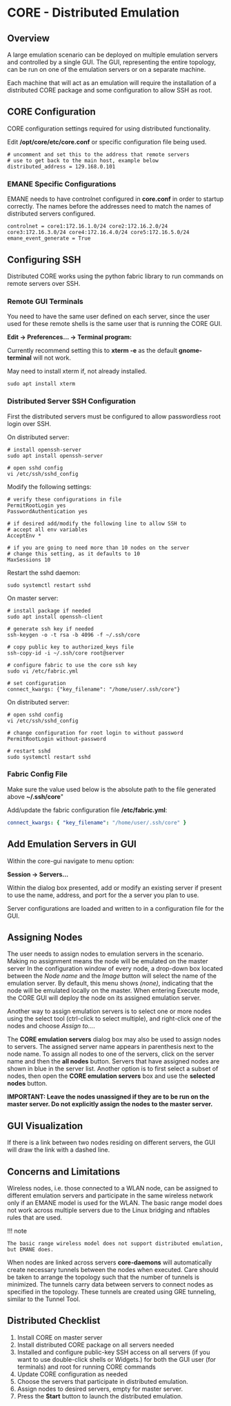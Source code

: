 # CORE - Distributed Emulation

## Overview

A large emulation scenario can be deployed on multiple emulation servers and
controlled by a single GUI. The GUI, representing the entire topology, can be
run on one of the emulation servers or on a separate machine.

Each machine that will act as an emulation will require the installation of a
distributed CORE package and some configuration to allow SSH as root.

## CORE Configuration

CORE configuration settings required for using distributed functionality.

Edit **/opt/core/etc/core.conf** or specific configuration file being used.

```shell
# uncomment and set this to the address that remote servers
# use to get back to the main host, example below
distributed_address = 129.168.0.101
```

### EMANE Specific Configurations

EMANE needs to have controlnet configured in **core.conf** in order to startup correctly.
The names before the addresses need to match the names of distributed servers configured.

```shell
controlnet = core1:172.16.1.0/24 core2:172.16.2.0/24 core3:172.16.3.0/24 core4:172.16.4.0/24 core5:172.16.5.0/24
emane_event_generate = True
```

## Configuring SSH

Distributed CORE works using the python fabric library to run commands on
remote servers over SSH.

### Remote GUI Terminals

You need to have the same user defined on each server, since the user used
for these remote shells is the same user that is running the CORE GUI.

**Edit -> Preferences... -> Terminal program:**

Currently recommend setting this to **xterm -e** as the default
**gnome-terminal** will not work.

May need to install xterm if, not already installed.

```shell
sudo apt install xterm
```

### Distributed Server SSH Configuration

First the distributed servers must be configured to allow passwordless root
login over SSH.

On distributed server:
```shelll
# install openssh-server
sudo apt install openssh-server

# open sshd config
vi /etc/ssh/sshd_config
```

Modify the following settings:
```
# verify these configurations in file
PermitRootLogin yes
PasswordAuthentication yes

# if desired add/modify the following line to allow SSH to
# accept all env variables
AcceptEnv *

# if you are going to need more than 10 nodes on the server
# change this setting, as it defaults to 10
MaxSessions 10
```

Restart the sshd daemon:
```
sudo systemctl restart sshd
```

On master server:

```shell
# install package if needed
sudo apt install openssh-client

# generate ssh key if needed
ssh-keygen -o -t rsa -b 4096 -f ~/.ssh/core

# copy public key to authorized_keys file
ssh-copy-id -i ~/.ssh/core root@server

# configure fabric to use the core ssh key
sudo vi /etc/fabric.yml

# set configuration
connect_kwargs: {"key_filename": "/home/user/.ssh/core"}
```

On distributed server:

```shell
# open sshd config
vi /etc/ssh/sshd_config

# change configuration for root login to without password
PermitRootLogin without-password

# restart sshd
sudo systemctl restart sshd
```

### Fabric Config File

Make sure the value used below is the absolute path to the file
generated above **~/.ssh/core**"

Add/update the fabric configuration file **/etc/fabric.yml**:

```yaml
connect_kwargs: { "key_filename": "/home/user/.ssh/core" }
```

## Add Emulation Servers in GUI

Within the core-gui navigate to menu option:

**Session -> Servers...**

Within the dialog box presented, add or modify an existing server if present
to use the name, address, and port for the a server you plan to use.

Server configurations are loaded and written to in a configuration file for
the GUI.

## Assigning Nodes

The user needs to assign nodes to emulation servers in the scenario. Making no
assignment means the node will be emulated on the master server
In the configuration window of every node, a drop-down box located between
the *Node name* and the *Image* button will select the name of the emulation
server. By default, this menu shows *(none)*, indicating that the node will
be emulated locally on the master. When entering Execute mode, the CORE GUI
will deploy the node on its assigned emulation server.

Another way to assign emulation servers is to select one or more nodes using
the select tool (ctrl-click to select multiple), and right-click one of the
nodes and choose *Assign to...*.

The **CORE emulation servers** dialog box may also be used to assign nodes to
servers. The assigned server name appears in parenthesis next to the node name.
To assign all nodes to one of the servers, click on the server name and then
the **all nodes** button. Servers that have assigned nodes are shown in blue in
the server list. Another option is to first select a subset of nodes, then open
the **CORE emulation servers** box and use the **selected nodes** button.

**IMPORTANT: Leave the nodes unassigned if they are to be run on the master
server. Do not explicitly assign the nodes to the master server.**

## GUI Visualization

If there is a link between two nodes residing on different servers, the GUI
will draw the link with a dashed line.

## Concerns and Limitations

Wireless nodes, i.e. those connected to a WLAN node, can be assigned to
different emulation servers and participate in the same wireless network
only if an EMANE model is used for the WLAN. The basic range model does
not work across multiple servers due to the Linux bridging and nftables
rules that are used.

!!! note

    The basic range wireless model does not support distributed emulation,
    but EMANE does.

When nodes are linked across servers **core-daemons** will automatically
create necessary tunnels between the nodes when executed. Care should be taken
to arrange the topology such that the number of tunnels is minimized. The
tunnels carry data between servers to connect nodes as specified in the topology.
These tunnels are created using GRE tunneling, similar to the Tunnel Tool.

## Distributed Checklist

1. Install CORE on master server
2. Install distributed CORE package on all servers needed
3. Installed and configure public-key SSH access on all servers (if you want to use
   double-click shells or Widgets.) for both the GUI user (for terminals) and root for running CORE commands
4. Update CORE configuration as needed
5. Choose the servers that participate in distributed emulation.
6. Assign nodes to desired servers, empty for master server.
7. Press the **Start** button to launch the distributed emulation.
